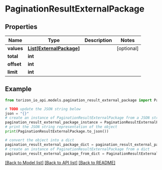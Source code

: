 # PaginationResultExternalPackage


## Properties

Name | Type | Description | Notes
------------ | ------------- | ------------- | -------------
**values** | [**List[ExternalPackage]**](ExternalPackage.md) |  | [optional] 
**total** | **int** |  | 
**offset** | **int** |  | 
**limit** | **int** |  | 

## Example

```python
from torizon_io_api.models.pagination_result_external_package import PaginationResultExternalPackage

# TODO update the JSON string below
json = "{}"
# create an instance of PaginationResultExternalPackage from a JSON string
pagination_result_external_package_instance = PaginationResultExternalPackage.from_json(json)
# print the JSON string representation of the object
print(PaginationResultExternalPackage.to_json())

# convert the object into a dict
pagination_result_external_package_dict = pagination_result_external_package_instance.to_dict()
# create an instance of PaginationResultExternalPackage from a dict
pagination_result_external_package_from_dict = PaginationResultExternalPackage.from_dict(pagination_result_external_package_dict)
```
[[Back to Model list]](../README.md#documentation-for-models) [[Back to API list]](../README.md#documentation-for-api-endpoints) [[Back to README]](../README.md)


